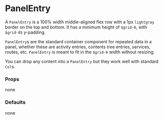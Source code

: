 # PanelEntry

A `PanelEntry` is a 100% width middle-aligned flex row with a 1px `lightgray` border on the top and bottom. It has a minimum height of `$grid-6`, with `$grid-05` y-padding.

`PanelEntry`s are the standard container component for repeated data in a panel, whether these are activity entries, contents tree entries, services, routes, etc. `PanelEntry` is meant to fit in the `$grid-6` width without resizing. 

You can drop any content into a `PanelEntry` but they work well with standard `Col`s.

### Props
none

### Defaults
none
